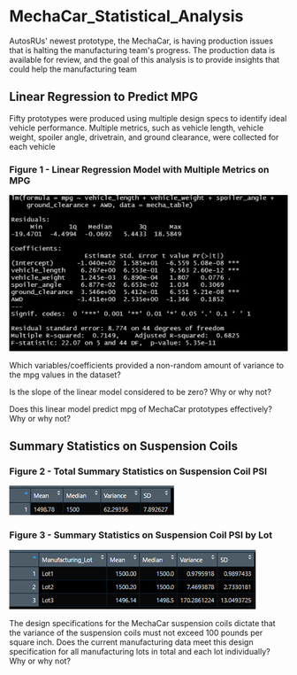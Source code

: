 # MechaCar_Statistical_Analysis

AutosRUs' newest prototype, the MechaCar, is having production issues that is halting the manufacturing team's progress. The production data is available for review, and the goal of this analysis is to provide insights that could help the manufacturing team


## Linear Regression to Predict MPG
Fifty prototypes were produced using multiple design specs to identify ideal vehicle performance.
Multiple metrics, such as vehicle length, vehicle weight, spoiler angle, drivetrain, and ground clearance, were collected for each vehicle

### Figure 1 - Linear Regression Model with Multiple Metrics on MPG
<img src="Resources/fig1.png"></img>


Which variables/coefficients provided a non-random amount of variance to the mpg values in the dataset?


Is the slope of the linear model considered to be zero? Why or why not?

Does this linear model predict mpg of MechaCar prototypes effectively? Why or why not?

## Summary Statistics on Suspension Coils

### Figure 2 - Total Summary Statistics on Suspension Coil PSI
<img src="Resources/fig2.png"></img>

### Figure 3 - Summary Statistics on Suspension Coil PSI by Lot
<img src="Resources/fig3.png"></img>

The design specifications for the MechaCar suspension coils dictate that the variance of the suspension coils must not exceed 100 pounds per square inch. Does the current manufacturing data meet this design specification for all manufacturing lots in total and each lot individually? Why or why not?